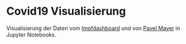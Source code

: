 # Covid19 Visualisierung

Visualisierung der Daten vom [Impfdashboard](https://impfdashboard.de/) und von [Pavel Mayer](https://pavelmayer.de/covid/risks/) in Jupyter Notebooks.
